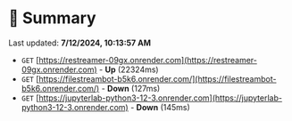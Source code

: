 # 📖 Summary
Last updated: **7/12/2024, 10:13:57 AM**

- `GET` [https://restreamer-09gx.onrender.com](https://restreamer-09gx.onrender.com) - **Up** (22324ms)
- `GET` [https://filestreambot-b5k6.onrender.com/](https://filestreambot-b5k6.onrender.com/) - **Down** (127ms)
- `GET` [https://jupyterlab-python3-12-3.onrender.com](https://jupyterlab-python3-12-3.onrender.com) - **Down** (145ms)
